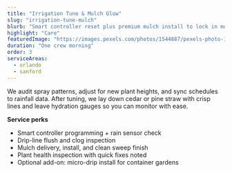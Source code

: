 ```yaml
---
title: "Irrigation Tune & Mulch Glow"
slug: "irrigation-tune-mulch"
blurb: "Smart controller reset plus premium mulch install to lock in moisture and elevate the look instantly."
highlight: "Care"
featuredImage: "https://images.pexels.com/photos/1544887/pexels-photo-1544887.jpeg"
duration: "One crew morning"
order: 3
serviceAreas:
  - orlando
  - sanford
---
```

We audit spray patterns, adjust for new plant heights, and sync schedules to rainfall data. After tuning, we lay down cedar or pine straw with crisp lines and leave hydration gauges so you can monitor with ease.

**Service perks**

- Smart controller programming + rain sensor check
- Drip-line flush and clog inspection
- Mulch delivery, install, and clean sweep finish
- Plant health inspection with quick fixes noted
- Optional add-on: micro-drip install for container gardens
